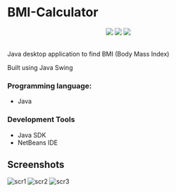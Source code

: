 # BMI-Calculator
<p align="center">
  <img src="https://img.shields.io/github/stars/reshmaharidhas/BMI-Calculator?style=social">
  <img src="https://img.shields.io/tokei/lines/github/reshmaharidhas/BMI-Calculator">
  <img src="https://img.shields.io/github/repo-size/reshmaharidhas/BMI-Calculator">
</p><br>
Java desktop application to find BMI (Body Mass Index)

Built using Java Swing

### Programming language:
- Java

### Development Tools
- Java SDK
- NetBeans IDE

## Screenshots
![scr1](https://user-images.githubusercontent.com/37250413/103445818-ce9ef600-4c9e-11eb-8146-1fbf6b1edd4d.jpg)
![scr2](https://user-images.githubusercontent.com/37250413/103445819-d068b980-4c9e-11eb-8657-ceb440eec60a.jpg)
![scr3](https://user-images.githubusercontent.com/37250413/103445853-06a63900-4c9f-11eb-89ee-bd3fa5d0e48b.jpg)
